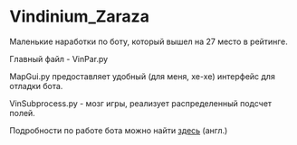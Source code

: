 # Vindinium_Zaraza

Маленькие наработки по боту, который вышел на 27 место в рейтинге.

Главный файл - VinPar.py

MapGui.py предоставляет удобный (для меня, хе-хе) интерфейс для отладки бота.

VinSubprocess.py - мозг игры, реализует распределенный подсчет полей.

Подробности по работе бота можно найти <a href="https://www.reddit.com/r/vindinium/comments/67ur5u/how_zaraza_01_works/">здесь</a> (англ.)
